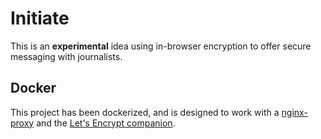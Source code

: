 Initiate
========

This is an **experimental** idea using in-browser encryption to offer secure messaging with journalists.

Docker
------

This project has been dockerized, and is designed to work with a [nginx-proxy](https://hub.docker.com/r/jwilder/nginx-proxy/) and the [Let's Encrypt companion](https://hub.docker.com/r/jrcs/letsencrypt-nginx-proxy-companion/).
